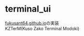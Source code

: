 # terminal_ui
[fukusant64.github.io](https://fukusan64.github.io)の実装  
KZTerM(Kuso Zako Terminal Modoki)
